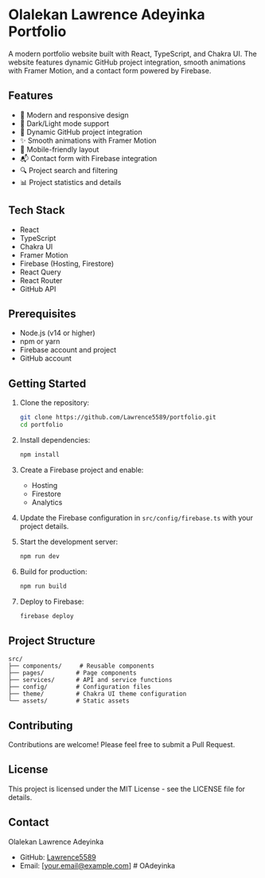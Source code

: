 # Olalekan Lawrence Adeyinka Portfolio

A modern portfolio website built with React, TypeScript, and Chakra UI. The website features dynamic GitHub project integration, smooth animations with Framer Motion, and a contact form powered by Firebase.

## Features

- 🎨 Modern and responsive design
- 🌙 Dark/Light mode support
- 🚀 Dynamic GitHub project integration
- ✨ Smooth animations with Framer Motion
- 📱 Mobile-friendly layout
- 📬 Contact form with Firebase integration
- 🔍 Project search and filtering
- 📊 Project statistics and details

## Tech Stack

- React
- TypeScript
- Chakra UI
- Framer Motion
- Firebase (Hosting, Firestore)
- React Query
- React Router
- GitHub API

## Prerequisites

- Node.js (v14 or higher)
- npm or yarn
- Firebase account and project
- GitHub account

## Getting Started

1. Clone the repository:
   ```bash
   git clone https://github.com/Lawrence5589/portfolio.git
   cd portfolio
   ```

2. Install dependencies:
   ```bash
   npm install
   ```

3. Create a Firebase project and enable:
   - Hosting
   - Firestore
   - Analytics

4. Update the Firebase configuration in `src/config/firebase.ts` with your project details.

5. Start the development server:
   ```bash
   npm run dev
   ```

6. Build for production:
   ```bash
   npm run build
   ```

7. Deploy to Firebase:
   ```bash
   firebase deploy
   ```

## Project Structure

```
src/
├── components/     # Reusable components
├── pages/         # Page components
├── services/      # API and service functions
├── config/        # Configuration files
├── theme/         # Chakra UI theme configuration
└── assets/        # Static assets
```

## Contributing

Contributions are welcome! Please feel free to submit a Pull Request.

## License

This project is licensed under the MIT License - see the LICENSE file for details.

## Contact

Olalekan Lawrence Adeyinka
- GitHub: [Lawrence5589](https://github.com/Lawrence5589)
- Email: [your.email@example.com]
#   O A d e y i n k a  
 
